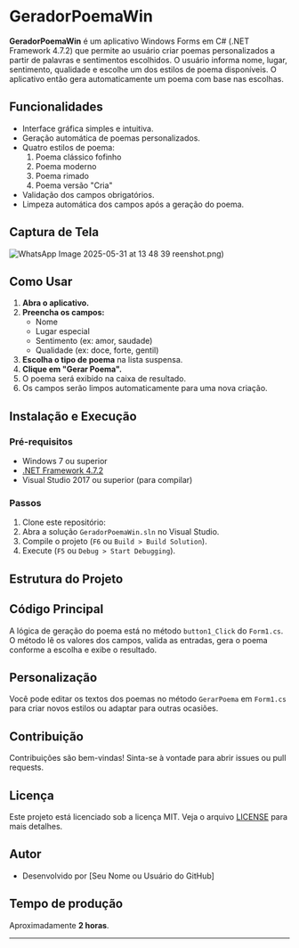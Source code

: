 # GeradorPoemaWin

**GeradorPoemaWin** é um aplicativo Windows Forms em C# (.NET Framework 4.7.2) que permite ao usuário criar poemas personalizados a partir de palavras e sentimentos escolhidos. O usuário informa nome, lugar, sentimento, qualidade e escolhe um dos estilos de poema disponíveis. O aplicativo então gera automaticamente um poema com base nas escolhas.

## Funcionalidades

- Interface gráfica simples e intuitiva.
- Geração automática de poemas personalizados.
- Quatro estilos de poema:
  1. Poema clássico fofinho
  2. Poema moderno
  3. Poema rimado
  4. Poema versão "Cria"
- Validação dos campos obrigatórios.
- Limpeza automática dos campos após a geração do poema.

## Captura de Tela

![WhatsApp Image 2025-05-31 at 13 48 39](https://github.com/user-attachments/assets/e7e85f4f-5d2c-4b91-987f-c39f165ea000)
reenshot.png)

## Como Usar

1. **Abra o aplicativo.**
2. **Preencha os campos:**
   - Nome
   - Lugar especial
   - Sentimento (ex: amor, saudade)
   - Qualidade (ex: doce, forte, gentil)
3. **Escolha o tipo de poema** na lista suspensa.
4. **Clique em "Gerar Poema".**
5. O poema será exibido na caixa de resultado.
6. Os campos serão limpos automaticamente para uma nova criação.

## Instalação e Execução

### Pré-requisitos

- Windows 7 ou superior
- [.NET Framework 4.7.2](https://dotnet.microsoft.com/download/dotnet-framework/net472)
- Visual Studio 2017 ou superior (para compilar)

### Passos

1. Clone este repositório:
2. Abra a solução `GeradorPoemaWin.sln` no Visual Studio.
3. Compile o projeto (`F6` ou `Build > Build Solution`).
4. Execute (`F5` ou `Debug > Start Debugging`).

## Estrutura do Projeto

## Código Principal

A lógica de geração do poema está no método `button1_Click` do `Form1.cs`. O método lê os valores dos campos, valida as entradas, gera o poema conforme a escolha e exibe o resultado.


## Personalização

Você pode editar os textos dos poemas no método `GerarPoema` em `Form1.cs` para criar novos estilos ou adaptar para outras ocasiões.

## Contribuição

Contribuições são bem-vindas! Sinta-se à vontade para abrir issues ou pull requests.

## Licença

Este projeto está licenciado sob a licença MIT. Veja o arquivo [LICENSE](LICENSE) para mais detalhes.

## Autor

- Desenvolvido por [Seu Nome ou Usuário do GitHub]

## Tempo de produção

Aproximadamente **2 horas**.

---
